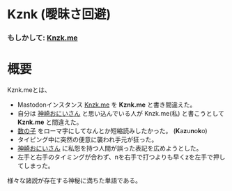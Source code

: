 # Kznk (曖昧さ回避)

### もしかして: [Knzk.me](https://knzk.me)

# 概要
Kznk.meとは、

- Mastodonインスタンス [Knzk.me](https://knzk.me) を **Kznk.me** と書き間違えた。
- 自分は [神崎おにいさん](https://dic.nicovideo.jp/a/%E7%A5%9E%E5%B4%8E%E3%81%8A%E3%81%AB%E3%81%84%E3%81%95%E3%82%93) と思い込んでいる人が Knzk.me(私) と書こうとして **Kznk.me** と間違えた。
- [数の子](https://ja.wikipedia.org/wiki/%E6%95%B0%E3%81%AE%E5%AD%90) をローマ字にしてなんとか短縮読みしたかった。 (**K**a**z**u**n**o**k**o)
- タイピング中に突然の便意に襲われ手元が狂った。
- [神崎おにいさん](https://dic.nicovideo.jp/a/%E7%A5%9E%E5%B4%8E%E3%81%8A%E3%81%AB%E3%81%84%E3%81%95%E3%82%93) に私怨を持つ人間が誤った表記を広めようとした。
- 左手と右手のタイミングが合わず、nを右手で打つよりも早くzを左手で押してしまった。

様々な諸説が存在する神秘に満ちた単語である。
